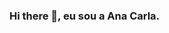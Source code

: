 ### Hi there 👋,  eu sou a Ana Carla.

<!--

- 🔭 I’m currently working  com suporte e treinamento de parceiros, auxiliando com rotina de picker e shopper via aplicativos.
- 🌱 Estudo análise e desenvolvimento de sistemas, estou no quarto semetre.
- 👯 I’m looking to collaborate  na área de tecnologia.
- 📫 Caso queira saber um pouco mais me encontreo no linkedin: https://www.linkedin.com/in/ana-carla-silva-21980218a/
- 😄 Pronouns:  Ela/ dela.
- ⚡ Fun fact:  Técnica em administração pelo senac, curso concluído em 2020.
-->
